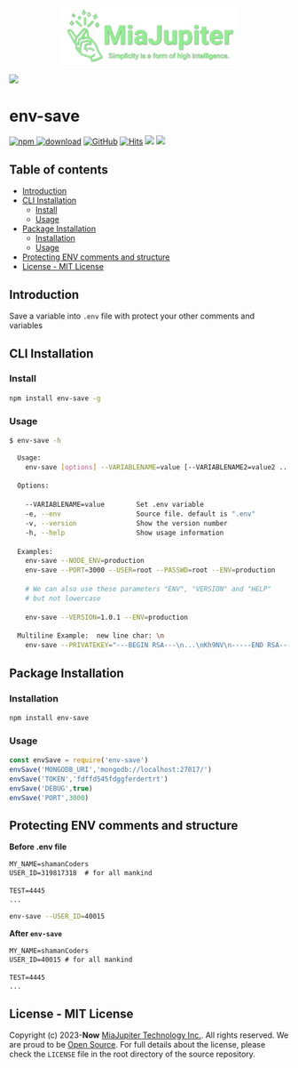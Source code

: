 <p align="center">
<a href="https://miajupiter.com" _target="blank">
<img src="https://github.com/miajupiter/.github/raw/main/images/miajupiter-logo.png"  width="320" />
</a>

[![](https://img.shields.io/badge/%F0%9F%8C%90%20www-miajupiter.com-blueviolet?style=flat&labelColor=%23323232)](https://miajupiter.com)


# env-save 
[![npm](https://img.shields.io/npm/v/env-save?label=npm&logo=npm) ](https://www.npmjs.com/package/env-save) [![download](https://img.shields.io/npm/dt/env-save?label=downloads&logo=npm)](https://www.npmjs.com/package/env-save) [![GitHub](https://img.shields.io/github/license/miajupiter/sms-save)](https://choosealicense.com/licenses/mit/) [![Hits](https://hits.seeyoufarm.com/api/count/incr/badge.svg?url=https%3A%2F%2Fgithub.com%2Fmiajupiter%2Fenv-save&count_bg=%236495ED&title_bg=%23323232&icon=cliqz.svg&icon_color=%23E7E7E7&title=hits&edge_flat=false)](https://hits.seeyoufarm.com) [![](https://img.shields.io/badge/readme-docs-chocolate.svg)](https://github.com/miajupiter/env-save#readme) [![](https://img.shields.io/github/stars/miajupiter/env-save?color=yellow&label=stars&logo=github)](https://github.com/miajupiter/env-save/stargazers)


## Table of contents

- [Introduction](#introduction)
- [CLI  Installation](#cli--installation)
  - [Install](#install)
  - [Usage](#usage)
- [Package Installation](#package-installation)
  - [Installation](#installation)
  - [Usage](#usage)
- [Protecting ENV comments and structure](#protecting-env-comments-and-structure)
- [License - MIT License](#license---mit-license)

## Introduction

Save a variable into `.env` file with protect your other comments and variables


## CLI  Installation

### Install
```bash
npm install env-save -g
```

### Usage

```bash
$ env-save -h
```

```bash
  Usage:
    env-save [options] --VARIABLENAME=value [--VARIABLENAME2=value2 ...]

  Options:

    --VARIABLENAME=value        Set .env variable
    -e, --env                   Source file. default is ".env"
    -v, --version               Show the version number
    -h, --help                  Show usage information

  Examples:
    env-save --NODE_ENV=production
    env-save --PORT=3000 --USER=root --PASSWD=root --ENV=production

    # We can also use these parameters "ENV", "VERSION" and "HELP"
    # but not lowercase

    env-save --VERSION=1.0.1 --ENV=production

  Multiline Example:  new line char: \n
    env-save --PRIVATEKEY="---BEGIN RSA---\n...\nKh9NV\n-----END RSA---"
```


## Package Installation

### Installation
```bash
npm install env-save
```

### Usage

```javascript
const envSave = require('env-save')
envSave('MONGODB_URI','mongodb://localhost:27017/')
envSave('TOKEN','fdffd545fdggferdertrt')
envSave('DEBUG',true)
envSave('PORT',3000)

```

## Protecting ENV comments and structure

**Before .env file**

```dosini
MY_NAME=shamanCoders
USER_ID=319817318  # for all mankind

TEST=4445
...
```

```bash
env-save --USER_ID=40015
```

**After `env-save`**

```dosini
MY_NAME=shamanCoders
USER_ID=40015 # for all mankind

TEST=4445
...
```


## License - MIT License

Copyright (c) 2023-**Now** [MiaJupiter Technology Inc.](https://miajupiter.com). All rights reserved. We are proud to be [Open Source](https://opensource.org). For full details about the license, please check the `LICENSE` file in the root directory of the source repository.
